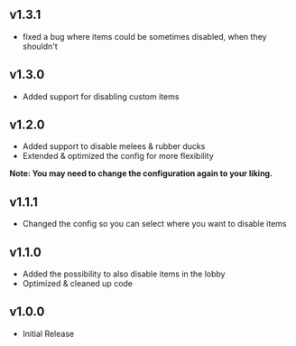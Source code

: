 ## v1.3.1

- fixed a bug where items could be sometimes disabled, when they shouldn't

## v1.3.0

- Added support for disabling custom items

## v1.2.0

- Added support to disable melees & rubber ducks
- Extended & optimized the config for more flexibility

**Note: You may need to change the configuration again to your liking.**

## v1.1.1

- Changed the config so you can select where you want to disable items

## v1.1.0

- Added the possibility to also disable items in the lobby
- Optimized & cleaned up code

## v1.0.0

- Initial Release
